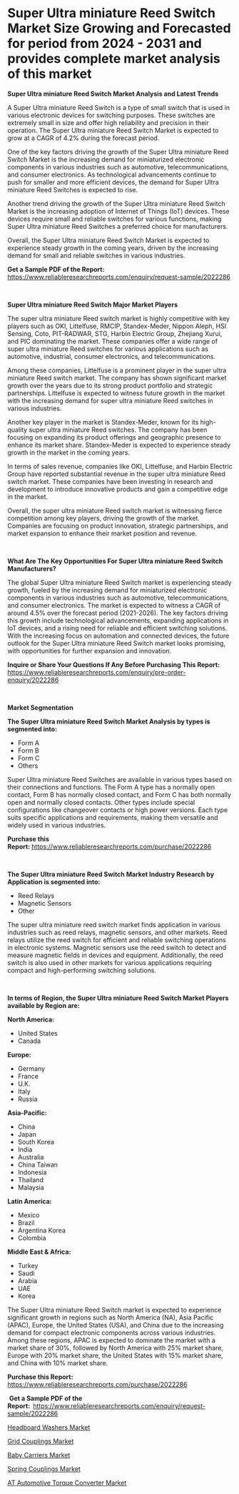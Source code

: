 <p><h1>Super Ultra miniature Reed Switch Market Size Growing and Forecasted for period from 2024 - 2031 and provides complete market analysis of this market</h1></p><p><strong>Super Ultra miniature Reed Switch Market Analysis and Latest Trends</strong></p>
<p><p>A Super Ultra miniature Reed Switch is a type of small switch that is used in various electronic devices for switching purposes. These switches are extremely small in size and offer high reliability and precision in their operation. The Super Ultra miniature Reed Switch Market is expected to grow at a CAGR of 4.2% during the forecast period.</p><p>One of the key factors driving the growth of the Super Ultra miniature Reed Switch Market is the increasing demand for miniaturized electronic components in various industries such as automotive, telecommunications, and consumer electronics. As technological advancements continue to push for smaller and more efficient devices, the demand for Super Ultra miniature Reed Switches is expected to rise.</p><p>Another trend driving the growth of the Super Ultra miniature Reed Switch Market is the increasing adoption of Internet of Things (IoT) devices. These devices require small and reliable switches for various functions, making Super Ultra miniature Reed Switches a preferred choice for manufacturers.</p><p>Overall, the Super Ultra miniature Reed Switch Market is expected to experience steady growth in the coming years, driven by the increasing demand for small and reliable switches in various industries.</p></p>
<p><strong>Get a Sample PDF of the Report:&nbsp;</strong> <a href="https://www.reliableresearchreports.com/enquiry/request-sample/2022286">https://www.reliableresearchreports.com/enquiry/request-sample/2022286</a></p>
<p>&nbsp;</p>
<p><strong>Super Ultra miniature Reed Switch Major Market Players</strong></p>
<p><p>The super ultra miniature Reed switch market is highly competitive with key players such as OKI, Littelfuse, RMCIP, Standex-Meder, Nippon Aleph, HSI Sensing, Coto, PIT-RADWAR, STG, Harbin Electric Group, Zhejiang Xurui, and PIC dominating the market. These companies offer a wide range of super ultra miniature Reed switches for various applications such as automotive, industrial, consumer electronics, and telecommunications.</p><p>Among these companies, Littelfuse is a prominent player in the super ultra miniature Reed switch market. The company has shown significant market growth over the years due to its strong product portfolio and strategic partnerships. Littelfuse is expected to witness future growth in the market with the increasing demand for super ultra miniature Reed switches in various industries.</p><p>Another key player in the market is Standex-Meder, known for its high-quality super ultra miniature Reed switches. The company has been focusing on expanding its product offerings and geographic presence to enhance its market share. Standex-Meder is expected to experience steady growth in the market in the coming years.</p><p>In terms of sales revenue, companies like OKI, Littelfuse, and Harbin Electric Group have reported substantial revenue in the super ultra miniature Reed switch market. These companies have been investing in research and development to introduce innovative products and gain a competitive edge in the market.</p><p>Overall, the super ultra miniature Reed switch market is witnessing fierce competition among key players, driving the growth of the market. Companies are focusing on product innovation, strategic partnerships, and market expansion to enhance their market position and revenue.</p></p>
<p>&nbsp;</p>
<p><strong>What Are The Key Opportunities For Super Ultra miniature Reed Switch Manufacturers?</strong></p>
<p><p>The global Super Ultra miniature Reed Switch market is experiencing steady growth, fueled by the increasing demand for miniaturized electronic components in various industries such as automotive, telecommunications, and consumer electronics. The market is expected to witness a CAGR of around 4.5% over the forecast period (2021-2026). The key factors driving this growth include technological advancements, expanding applications in IoT devices, and a rising need for reliable and efficient switching solutions. With the increasing focus on automation and connected devices, the future outlook for the Super Ultra miniature Reed Switch market looks promising, with opportunities for further expansion and innovation.</p></p>
<p><strong>Inquire or Share Your Questions If Any Before Purchasing This Report:</strong> <a href="https://www.reliableresearchreports.com/enquiry/pre-order-enquiry/2022286">https://www.reliableresearchreports.com/enquiry/pre-order-enquiry/2022286</a></p>
<p>&nbsp;</p>
<p><strong>Market Segmentation</strong></p>
<p><strong>The Super Ultra miniature Reed Switch Market Analysis by types is segmented into:</strong></p>
<p><ul><li>Form A</li><li>Form B</li><li>Form C</li><li>Others</li></ul></p>
<p><p>Super Ultra miniature Reed Switches are available in various types based on their connections and functions. The Form A type has a normally open contact, Form B has normally closed contact, and Form C has both normally open and normally closed contacts. Other types include special configurations like changeover contacts or high power versions. Each type suits specific applications and requirements, making them versatile and widely used in various industries.</p></p>
<p><strong>Purchase this Report:&nbsp;</strong><a href="https://www.reliableresearchreports.com/purchase/2022286">https://www.reliableresearchreports.com/purchase/2022286</a></p>
<p>&nbsp;</p>
<p><strong>The Super Ultra miniature Reed Switch Market Industry Research by Application is segmented into:</strong></p>
<p><ul><li>Reed Relays</li><li>Magnetic Sensors</li><li>Other</li></ul></p>
<p><p>The super ultra miniature reed switch market finds application in various industries such as reed relays, magnetic sensors, and other markets. Reed relays utilize the reed switch for efficient and reliable switching operations in electronic systems. Magnetic sensors use the reed switch to detect and measure magnetic fields in devices and equipment. Additionally, the reed switch is also used in other markets for various applications requiring compact and high-performing switching solutions.</p></p>
<p>&nbsp;</p>
<p><strong>In terms of Region, the Super Ultra miniature Reed Switch Market Players available by Region are:</strong></p>
<p>
    <p> <strong> North America: </strong>
        <ul>
            <li>United States</li>
            <li>Canada</li>
        </ul>
        </p> 
    <p> <strong> Europe: </strong>
        <ul>
            <li>Germany</li>
            <li>France</li>
            <li>U.K.</li>
            <li>Italy</li>
            <li>Russia</li>
        </ul>
        </p> 
    <p> <strong> Asia-Pacific: </strong>
        <ul>
            <li>China</li>
            <li>Japan</li>
            <li>South Korea</li>
            <li>India</li>
            <li>Australia</li>
            <li>China Taiwan</li>
            <li>Indonesia</li>
            <li>Thailand</li>
            <li>Malaysia</li>
        </ul>
        </p> 
    <p> <strong> Latin America: </strong>
        <ul>
            <li>Mexico</li>
            <li>Brazil</li>
            <li>Argentina Korea</li>
            <li>Colombia</li>
        </ul>
        </p> 
    <p> <strong> Middle East & Africa: </strong>
        <ul>
            <li>Turkey</li>
            <li>Saudi</li>
            <li>Arabia</li>
            <li>UAE</li>
            <li>Korea</li>
        </ul>
    </p>
    </p>
<p><p>The Super Ultra miniature Reed Switch market is expected to experience significant growth in regions such as North America (NA), Asia Pacific (APAC), Europe, the United States (USA), and China due to the increasing demand for compact electronic components across various industries. Among these regions, APAC is expected to dominate the market with a market share of 30%, followed by North America with 25% market share, Europe with 20% market share, the United States with 15% market share, and China with 10% market share.</p></p>
<p><strong>Purchase this Report: </strong><a href="https://www.reliableresearchreports.com/purchase/2022286">https://www.reliableresearchreports.com/purchase/2022286</a></p>
<p>&nbsp;<strong>Get a Sample PDF of the Report:&nbsp;&nbsp;</strong><a href="https://www.reliableresearchreports.com/enquiry/request-sample/2022286">https://www.reliableresearchreports.com/enquiry/request-sample/2022286</a></p>
<p><strong></strong></p>
<p><p><a href="https://fuschia-pecorino-a6d.notion.site/Headboard-Washers-Market-Size-and-Growth-Market-Segmentation-Regional-and-Country-Breakdowns-and--05f0ba2c7cf94e02b8ead5be96d881cd">Headboard Washers Market</a></p><p><a href="https://florentine-yuzu-f42.notion.site/Grid-Couplings-Market-Research-Report-Reveals-The-Latest-Trends-And-Opportunities-of-this-Market-for-bd332850aef14c15a8a7fa6cac8fdc03">Grid Couplings Market</a></p><p><a href="https://view.publitas.com/reportprime-1/baby-carriers-market-provides-a-comprehensive-analysis-including-a-macro-overview-of-the-market-as-well-as-micro-details-such-as-market-size-and-competitive-landscape/">Baby Carriers Market</a></p><p><a href="https://changeable-paste-463.notion.site/Spring-Couplings-Market-Size-and-Examines-its-Market-Scope-with-a-Primary-Focus-on-Growth-Opportun-90cf3454881d4547ac1af724a53e86d6">Spring Couplings Market</a></p><p><a href="https://view.publitas.com/reportprime-1/at-automotive-torque-converter-market-provides-a-comprehensive-analysis-including-a-macro-overview-of-the-market-as-well-as-micro-details-such-as-market-size-and-competitive-landscape/">AT Automotive Torque Converter Market</a></p></p>